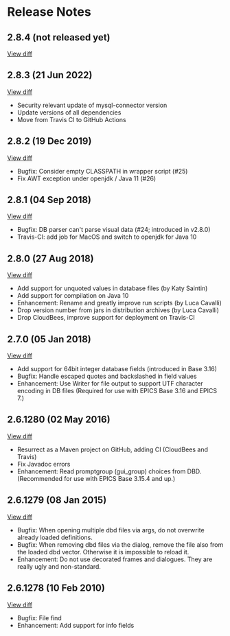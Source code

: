 # Release Notes

## 2.8.4 (not released yet)
[View diff](https://github.com/epics-extensions/VisualDCT/compare/v2.8.3...master)

## 2.8.3 (21 Jun 2022)
[View diff](https://github.com/epics-extensions/VisualDCT/compare/v2.8.2...v2.8.3)

 * Security relevant update of mysql-connector version
 * Update versions of all dependencies
 * Move from Travis CI to GitHub Actions
 
## 2.8.2 (19 Dec 2019)
[View diff](https://github.com/epics-extensions/VisualDCT/compare/v2.8.1...v2.8.2)

 * Bugfix: Consider empty CLASSPATH in wrapper script (#25)
 * Fix AWT exception under openjdk / Java 11 (#26)

## 2.8.1 (04 Sep 2018)
[View diff](https://github.com/epics-extensions/VisualDCT/compare/v2.8.0...v2.8.1)

 * Bugfix: DB parser can't parse visual data (#24; introduced in v2.8.0)
 * Travis-CI: add job for MacOS and switch to openjdk for Java 10

## 2.8.0 (27 Aug 2018)
[View diff](https://github.com/epics-extensions/VisualDCT/compare/v2.7.0...v2.8.0)

 * Add support for unquoted values in database files (by Katy Saintin)
 * Add support for compilation on Java 10
 * Enhancement: Rename and greatly improve run scripts (by Luca Cavalli)
 * Drop version number from jars in distribution archives (by Luca Cavalli)
 * Drop CloudBees, improve support for deployment on Travis-CI

## 2.7.0 (05 Jan 2018)
[View diff](https://github.com/epics-extensions/VisualDCT/compare/v2.6.1280...v2.7.0)

 * Add support for 64bit integer database fields (introduced in Base 3.16)
 * Bugfix: Handle escaped quotes and backslashed in field values
 * Enhancement: Use Writer for file output to support UTF character encoding in DB files
   (Required for use with EPICS Base 3.16 and EPICS 7.)

## 2.6.1280 (02 May 2016)
[View diff](https://github.com/epics-extensions/VisualDCT/compare/8f714da...v2.6.1280)

 * Resurrect as a Maven project on GitHub, adding CI (CloudBees and Travis)
 * Fix Javadoc errors
 * Enhancement: Read promptgroup (gui_group) choices from DBD.
   (Recommended for use with EPICS Base 3.15.4 and up.)

## 2.6.1279 (08 Jan 2015)
[View diff](https://github.com/epics-extensions/VisualDCT/compare/03889bc...8f714da)

 * Bugfix: When opening multiple dbd files via args, do not overwrite already
   loaded definitions.
 * Bugfix: When removing dbd files via the dialog, remove the file also from the
   loaded dbd vector. Otherwise it is impossible to reload it.
 * Enhancement: Do not use decorated frames and dialogues.
   They are really ugly and non-standard.

## 2.6.1278 (10 Feb 2010)
[View diff](https://github.com/epics-extensions/VisualDCT/compare/61f04240...b21ee0f5)

 * Bugfix: File find
 * Enhancement: Add support for info fields
